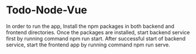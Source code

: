 # Todo-Node-Vue
In order to run the app, Install the npm packages in both backend and frontend directories. Once the packages are installed, start backend service first by running command npm run start. After successful start of backend service, start the frontend app by running command npm run serve.
